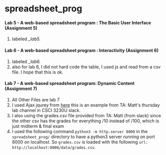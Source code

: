 # spreadsheet_prog

#### Lab 5 - A web-based spreadsheet program : The Basic User Interface (Assignment 5)
1. labeled *_lab5.* 

#### Lab 6 - A web-based spreadsheet program : Interactivity (Assignment 6)

1. labeled *_lab6.* 
1. also for lab 6, I did not hard code the table, I used js and read from a csv file. I hope that this is ok.  

#### Lab 7 - A web-based spreadsheet program: Dynamic Content (Assignment 7)
1. All Other Files are lab 7 
1. I used Ajax jqurey from [here](https://github.com/kermattC/Lab-Demos-CSCI3230U/blob/D3-and-Ajax/scripts/barChartAndAjax.js) this is an example from TA: Matt's thursday lab channel in CSCI 3230U slack.  
1. I also using the grades.csv file provided from TA: Matt (from slack) since the other csv has the grades for everything /10 instead of /100, which is just midterm & final exam 
1. I used the following command ```python3 -m http.server 8000``` in the `spreadsheet_prog/` directory to have a python3 server running on port 8000 on localhost. So `grades.csv` is loaded with the following `url:` ```http://localhost:8000/data/grades.csv```.    